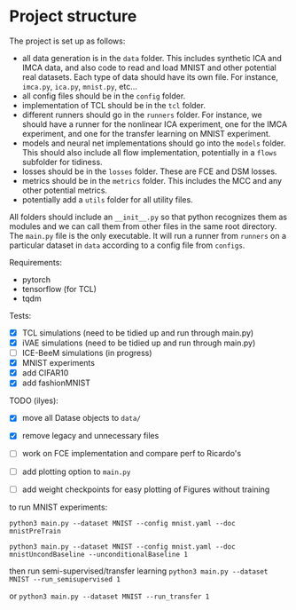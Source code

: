 # Project structure
The project is set up as follows:
- all data generation is in the `data` folder. This includes synthetic ICA and IMCA data, and also code to read and load MNIST and other potential real datasets. Each type of data should have its own file. For instance, `imca.py`, `ica.py`, `mnist.py`, etc...
- all config files should be in the `config` folder.
- implementation of TCL should be in the `tcl` folder.
- different runners should go in the `runners` folder. For instance, we should have a runner for the nonlinear ICA experiment, one for the IMCA experiment, and one for the transfer learning on MNIST experiment.
- models and neural net implementations should go into the `models` folder. This should also include all flow implementation, potentially in a `flows` subfolder for tidiness.
- losses should be in the `losses` folder. These are FCE and DSM losses.
- metrics should be in the `metrics` folder. This includes the MCC and any other potential metrics.
- potentially add a `utils` folder for all utility files.

All folders should include an `__init__.py` so that python recognizes them as modules and we can call them from other files in the same root directory.
The `main.py` file is the only executable. It will run a runner from `runners` on a particular dataset in `data` according to a config file from `configs`.

Requirements:
 - pytorch 
 - tensorflow (for TCL)
 - tqdm

Tests:
- [x] TCL simulations (need to be tidied up and run through main.py)
- [x] iVAE simulations (need to be tidied up and run through main.py)
- [ ] ICE-BeeM simulations (in progress)
- [x] MNIST experiments 
- [x] add CIFAR10
- [x] add fashionMNIST

TODO (ilyes):
- [x] move all Datase objects to `data/`
- [x] remove legacy and unnecessary files
- [ ] work on FCE implementation and compare perf to Ricardo's
- [ ] add plotting option to `main.py`
- [ ] add weight checkpoints for easy plotting of Figures without training


to run MNIST experiments:

`python3 main.py --dataset MNIST --config mnist.yaml --doc mnistPreTrain`

`python3 main.py --dataset MNIST --config mnist.yaml --doc mnistUncondBaseline --unconditionalBaseline 1`

then run semi-supervised/transfer learning
`python3 main.py --dataset MNIST --run_semisupervised 1 `

or 
`python3 main.py --dataset MNIST --run_transfer 1 `
